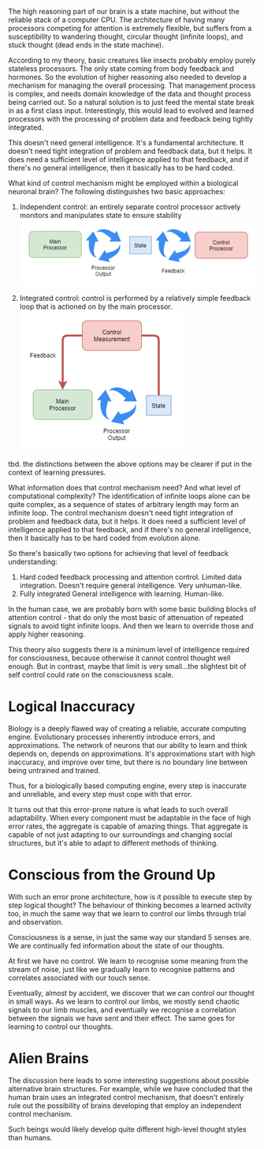 The high reasoning part of our brain is a state machine, but without the reliable stack of a computer CPU. The architecture of having many processors competing for attention is extremely flexible, but suffers from a susceptibility to wandering thought, circular thought (infinite loops), and stuck thought (dead ends in the state machine).

According to my theory, basic creatures like insects probably employ purely stateless processors. The only state coming from body feedback and hormones. So the evolution of higher reasoning also needed to develop a mechanism for managing the overall processing. That management process is complex, and needs domain knowledge of the data and thought process being carried out. So a natural solution is to just feed the mental state break in as a first class input. Interestingly, this would lead to evolved and learned processors with the processing of problem data and feedback being tightly integrated.

This doesn't need general intelligence. It's a fundamental architecture. It doesn't need tight integration of problem and feedback data, but it helps. It does need a sufficient level of intelligence applied to that feedback, and if there's no general intelligence, then it basically has to be hard coded.

What kind of control mechanism might be employed within a biological neuronal brain? The following distinguishes two basic approaches:

1. Independent control: an entirely separate control processor actively monitors and manipulates state to ensure stability
![independent control loop](files/A-theory-of-consciousness-v2-independent-control.png)

2. Integrated control: control is performed by a relatively simple feedback loop that is actioned on by the main processor.
![integrated control loop](files/A-theory-of-consciousness-v2-integrated-control.png)

tbd. the distinctions between the above options may be clearer if put in the context of learning pressures.

What information does that control mechanism need? And what level of computational complexity? The identification of infinite loops alone can be quite complex, as a sequence of states of arbitrary length may form an infinite loop. The control mechanism doesn't need tight integration of problem and feedback data, but it helps. It does need a sufficient level of intelligence applied to that feedback, and if there's no general intelligence, then it basically has to be hard coded from evolution alone.

So there's basically two options for achieving that level of feedback understanding:

1. Hard coded feedback processing and attention control. Limited data integration. Doesn't require general intelligence. Very unhuman-like.
2. Fully integrated General intelligence with learning. Human-like.

In the human case, we are probably born with some basic building blocks of attention control - that do only the most basic of attenuation of repeated signals to avoid tight infinite loops. And then we learn to override those and apply higher reasoning.

This theory also suggests there is a minimum level of intelligence required for consciousness, because otherwise it cannot control thought well enough. But in contrast, maybe that limit is very small...the slightest bit of self control could rate on the consciousness scale.

# Logical Inaccuracy
Biology is a deeply flawed way of creating a reliable, accurate computing engine. Evolutionary processes inherently introduce errors, and approximations. The network of neurons that our ability to learn and think depends on, depends on approximations. It's approximations start with high inaccuracy, and improve over time, but there is no boundary line between being untrained and trained. 

Thus, for a biologically based computing engine, every step is inaccurate and unreliable, and every step must cope with that error. 

It turns out that this error-prone nature is what leads to such overall adaptability. When every component must be adaptable in the face of high error rates, the aggregate is capable of amazing things. That aggregate is capable of not just adapting to our surroundings and changing social structures, but it's able to adapt to different methods of thinking. 

# Conscious from the Ground Up
With such an error prone architecture, how is it possible to execute step by step logical thought? The behaviour of thinking becomes a learned activity too, in much the same way that we learn to control our limbs through trial and observation.

Consciousness is a sense, in just the same way our standard 5 senses are. We are continually fed information about the state of our thoughts. 

At first we have no control. We learn to recognise some meaning from the stream of noise, just like we gradually learn to recognise patterns and correlates associated with our touch sense.

Eventually, almost by accident, we discover that we can control our thought in small ways. As we learn to control our limbs, we mostly send chaotic signals to our limb muscles, and eventually we recognise a correlation between the signals we have sent and their effect. The same goes for learning to control our thoughts. 

# Alien Brains
The discussion here leads to some interesting suggestions about possible alternative brain structures. For example, while we have concluded that the human brain uses an integrated control mechanism, that doesn't entirely rule out the possibility of brains developing that employ an independent control mechanism.

Such beings would likely develop quite different high-level thought styles than humans.